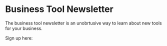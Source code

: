 # Business Tool Newsletter

The business tool newsletter is an unobrtusive way to learn about new tools for your business.

Sign up here:
